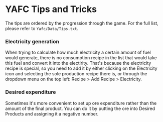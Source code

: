 # YAFC Tips and Tricks

The tips are ordered by the progression through the game. For the full list, please refer to `Yafc/Data/Tips.txt`.

### Electricity generation

When trying to calculate how much electricity a certain amount of fuel would generate, there is no consumption recipe in the list that would take this fuel and convert it into the electirity. 
That's because the electricity recipe is special, so you need to add it by either clicking on the Electricity icon and selecting the sole production recipe there is, or through the dropdown menu on the top left: 
Recipe > Add Recipe > Electricity.

### Desired expenditure

Sometimes it's more convenient to set up ore expenditure rather than the amount of the final product. You can do it by putting the ore into Desired Products and assigning it a negative number.
